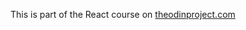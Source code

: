 This is part of the React course on [theodinproject.com](https://www.theodinproject.com/paths/full-stack-javascript/courses/javascript/lessons/shopping-cart)